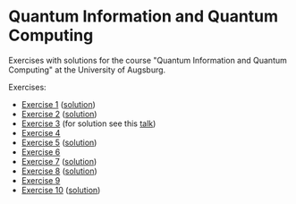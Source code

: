 # Quantum Information and Quantum Computing

Exercises with solutions for the course "Quantum Information and Quantum
Computing" at the University of Augsburg.

Exercises:
* [Exercise 1](exercise1.pdf) ([solution](sol1.pdf))
* [Exercise 2](exercise2.pdf) ([solution](sol2.pdf))
* [Exercise 3](exercise3.pdf) (for solution see this [talk](https://github.com/michael-hartmann/talks/blob/master/quantum_gametheory/talk.pdf))
* [Exercise 4](exercise4.pdf)
* [Exercise 5](exercise5.pdf) ([solution](sol5.pdf))
* [Exercise 6](exercise6.pdf)
* [Exercise 7](exercise7.pdf) ([solution](sol7.pdf))
* [Exercise 8](exercise8.pdf) ([solution](sol8.pdf))
* [Exercise 9](exercise9.pdf)
* [Exercise 10](exercise10.pdf) ([solution](sol10.pdf))
